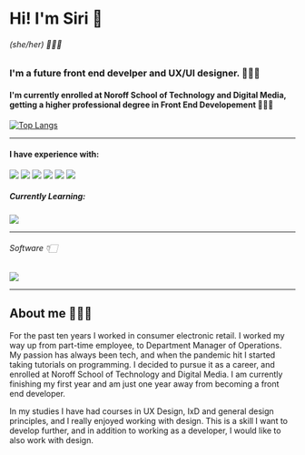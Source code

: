 # Hi! I'm Siri 👋

###### (she/her) 🙋🏻‍♀️

### I'm a future front end develper and UX/UI designer. 👩🏻‍💻

#### I'm currently enrolled at Noroff School of Technology and Digital Media, getting a higher professional degree in Front End Developement 👩🏻‍🎓
[![Top Langs](https://github-readme-stats.vercel.app/api/top-langs/?username=SiriHoyas)](https://github.com/anuraghazra/github-readme-stats)

---

#### I have experience with:
 <img src="https://skillicons.dev/icons?i=html,css" />
  <img src="https://skillicons.dev/icons?i=tailwind,bootstrap,sass" />
 <img src="https://skillicons.dev/icons?i=javascript,typescript" />
 <img src="https://skillicons.dev/icons?i=react" />
 
 <img src="https://skillicons.dev/icons?i=git,github,jest,postman" />
 
 <img src="https://skillicons.dev/icons?i=wordpress,vite" />

##### Currently Learning:
<img src="https://skillicons.dev/icons?i=java,svelte" />


---

###### Software 👇🏻

<img src="https://skillicons.dev/icons?i=figma,xd,vscode" />

---

## About me 🙋🏻‍♀️

For the past ten years I worked in consumer electronic retail. I worked my way up from part-time employee, to Department Manager of Operations. My passion has always been tech, and when the pandemic hit I started taking tutorials on programming. I decided to pursue it as a career, and enrolled at Noroff School of Technology and Digital Media. I am currently finishing my first year and am just one year away from becoming a front end developer.

In my studies I have had courses in UX Design, IxD and general design principles, and I really enjoyed working with design. This is a skill I want to develop further, and in addition to working as a developer, I would like to also work with design.

<!---
SiriHoyas/SiriHoyas is a ✨ special ✨ repository because its `README.md` (this file) appears on your GitHub profile.
You can click the Preview link to take a look at your changes.
--->
